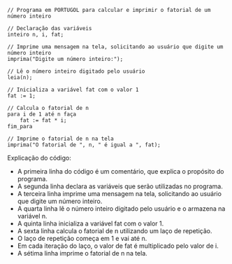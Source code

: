 ```portuguol
// Programa em PORTUGOL para calcular e imprimir o fatorial de um número inteiro

// Declaração das variáveis
inteiro n, i, fat;

// Imprime uma mensagem na tela, solicitando ao usuário que digite um número inteiro
imprima("Digite um número inteiro:");

// Lê o número inteiro digitado pelo usuário
leia(n);

// Inicializa a variável fat com o valor 1
fat := 1;

// Calcula o fatorial de n
para i de 1 até n faça
    fat := fat * i;
fim_para

// Imprime o fatorial de n na tela
imprima("O fatorial de ", n, " é igual a ", fat);
```

Explicação do código:

* A primeira linha do código é um comentário, que explica o propósito do programa.
* A segunda linha declara as variáveis que serão utilizadas no programa.
* A terceira linha imprime uma mensagem na tela, solicitando ao usuário que digite um número inteiro.
* A quarta linha lê o número inteiro digitado pelo usuário e o armazena na variável n.
* A quinta linha inicializa a variável fat com o valor 1.
* A sexta linha calcula o fatorial de n utilizando um laço de repetição.
* O laço de repetição começa em 1 e vai até n.
* Em cada iteração do laço, o valor de fat é multiplicado pelo valor de i.
* A sétima linha imprime o fatorial de n na tela.